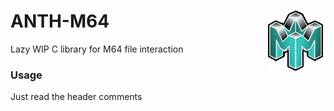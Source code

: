 # ANTH-M64 <img src="https://github.com/Aurumaker72/ANTH-M64/blob/main/anthm64.png" align="right" />
Lazy WIP C library for M64 file interaction

### Usage
Just read the header comments
